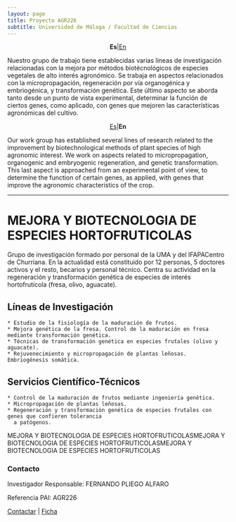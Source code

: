 ```yaml
---
layout: page
title: Proyecto AGR226
subtitle: Universidad de Málaga / Facultad de Ciencias
---
```

<a id="Es"></a>
<center>
<p><b>Es</b>|<a href="#En">En</a></p>
</center>

<p>Nuestro grupo de trabajo tiene establecidas varias líneas de investigación relacionadas con la mejora por métodos biotécnológicos de especies vegetales de alto interés agronómico. Se trabaja en aspectos relacionados con la micropropagación, regeneración por vía organogénica y embriogénica, y transformación genética. Este último aspecto se aborda tanto desde un punto de vista experimental, determinar la función de ciertos genes, como aplicado, con genes que mejoren las características agronómicas del cultivo.</p>

<a id="En"></a>  
<center>
<p><a href="#Es">Es</a>|<b>En</b></p>
</center>

<p>Our work group has established several lines of research related to the improvement by biotechnological methods of plant species of high agronomic interest. We work on aspects related to micropropagation, organogenic and embryogenic regeneration, and genetic transformation. This last aspect is approached from an experimental point of view, to determine the function of certain genes, as applied, with genes that improve the agronomic characteristics of the crop.</p>

***

# MEJORA Y BIOTECNOLOGIA DE ESPECIES HORTOFRUTICOLAS


Grupo de investigación formado por personal de la UMA y del IFAPACentro de Churriana. En la actualidad está constituido por 12 personas, 5 doctores activos y el resto, becarios y personal técnico. Centra su actividad en la regeneración y transformación genética de especies de interés hortofrutícola (fresa, olivo, aguacate).


## Líneas de Investigación

    * Estudio de la fisiología de la maduración de frutos.
    * Mejora genética de la fresa. Control de la maduración en fresa mediante transformación genética.
    * Técnicas de transformación genética en especies frutales (olivo y aguacate).
    * Rejuvenecimiento y micropropagación de plantas leñosas. Embriogénesis somática.

 
## Servicios Científico-Técnicos

    * Control de la maduración de frutos mediante ingeniería genética.
    * Micropropagación de plantas leñosas.
    * Regeneración y transformación genética de especies frutales con genes que confieren tolerancia 
	  a patógenos.

MEJORA Y BIOTECNOLOGIA DE ESPECIES HORTOFRUTICOLASMEJORA Y BIOTECNOLOGIA DE ESPECIES HORTOFRUTICOLASMEJORA Y BIOTECNOLOGIA DE ESPECIES HORTOFRUTICOLAS

 
### Contacto

Investigador Responsable: FERNANDO PLIEGO ALFARO

Referencia PAI: AGR226

[Contactar](http://ofertaidi.uma.es/contacto.php?idgrupo=AGR226) | [Ficha](http://ofertaidi.uma.es/fichas/AGR226.pdf)


